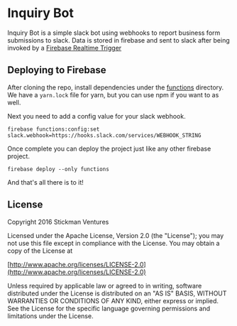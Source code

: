 # Inquiry Bot

Inquiry Bot is a simple slack bot using webhooks to report business form
submissions to slack. Data is stored in firebase and sent to slack after
being invoked by a [Firebase Realtime
Trigger](https://firebase.google.com/docs/functions/database-events)

## Deploying to Firebase

After cloning the repo, install dependencies under the [functions](functions)
directory. We have a `yarn.lock` file for yarn, but you can use npm if you
want to as well.

Next you need to add a config value for your slack webhook.

```shell
firebase functions:config:set slack.webhook=https://hooks.slack.com/services/WEBHOOK_STRING
```

Once complete you can deploy the project just like any other firebase project.

```shell
firebase deploy --only functions
```

And that's all there is to it!

## License

Copyright 2016 Stickman Ventures

Licensed under the Apache License, Version 2.0 (the "License");
you may not use this file except in compliance with the License.
You may obtain a copy of the License at

[http://www.apache.org/licenses/LICENSE-2.0](http://www.apache.org/licenses/LICENSE-2.0)

Unless required by applicable law or agreed to in writing, software
distributed under the License is distributed on an "AS IS" BASIS,
WITHOUT WARRANTIES OR CONDITIONS OF ANY KIND, either express or implied.
See the License for the specific language governing permissions and
limitations under the License.
